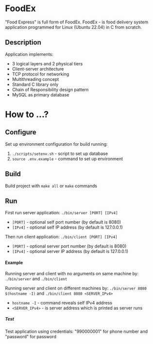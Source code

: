 # FoodEx
"Food Express" is full form of FoodEx.
FoodEx - is food delivery system application programmed for Linux (Ubuntu 22.04) in C from scratch.

## Description
Application implements:
- 3 logical layers and 2 physical tiers 
- Client-server architecture
- TCP protocol for networking
- Multithreading concept
- Standard C library only
- Chain of Responsibility design pattern 
- MySQL as primary database

# How to ...?

## Configure
Set up environment configuration for build running:
1. `./scripts/setenv.sh` - script to set up database
2. `source .env.example` - command to set up environment

## Build
Build project with `make all` or `make` commands

## Run
First run server application: `./bin/server [PORT] [IPv4]`
- `[PORT]` - optional self port number (by default is 8080)
- `[IPv4]` - optional self IP address (by default is 127.0.0.1)

Then run client application: `./bin/client [PORT] [IPv4]`
- `[PORT]` - optional server port number (by default is 8080)
- `[IPv4]` - optional server IP address (by default is 127.0.0.1)

#### Example
Running server and client with no arguments on same machine by:
`./bin/server` and `./bin/client`

Running server and client on different machines by:
`./bin/server 8080 $(hostname -I)` and `./bin/client 8080 <SERVER_IPv4>`
- `hostname -I` - command reveals self IPv4 address
- `<SERVER_IPv4>` - is server address which is printed as server runs

##### Test
Test application using credentials:
"990000001" for phone number and "password" for password
